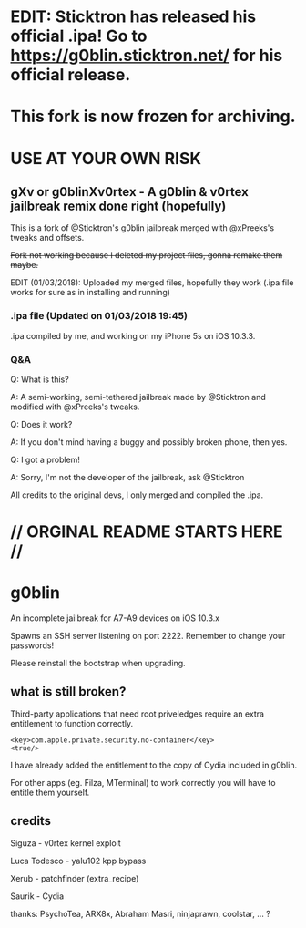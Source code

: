 # EDIT: Sticktron has released his official .ipa! Go to https://g0blin.sticktron.net/ for his official release.
# This fork is now frozen for archiving.

# USE AT YOUR OWN RISK


## gXv or g0blinXv0rtex - A g0blin & v0rtex jailbreak remix done right (hopefully)

This is a fork of @Sticktron's g0blin jailbreak merged with @xPreeks's tweaks and offsets.

<s>Fork not working because I deleted my project files, gonna remake them maybe.</s>

EDIT (01/03/2018): Uploaded my merged files, hopefully they work (.ipa file works for sure as in installing and running)

### .ipa file (Updated on 01/03/2018 19:45) 

.ipa compiled by me, and working on my iPhone 5s on iOS 10.3.3.

### Q&A

Q: What is this?

A: A semi-working, semi-tethered jailbreak made by @Sticktron and modified with @xPreeks's tweaks.

Q: Does it work?

A: If you don't mind having a buggy and possibly broken phone, then yes.

Q: I got a problem!

A: Sorry, I'm not the developer of the jailbreak, ask @Sticktron



All credits to the original devs, I only merged and compiled the .ipa.


# // ORGINAL README STARTS HERE //

# g0blin

An incomplete jailbreak for A7-A9 devices on iOS 10.3.x

Spawns an SSH server listening on port 2222. Remember to change your passwords!

Please reinstall the bootstrap when upgrading.


## what is still broken?

Third-party applications that need root priveledges require an extra entitlement to function correctly.

````
<key>com.apple.private.security.no-container</key>
<true/>
````

I have already added the entitlement to the copy of Cydia included in g0blin.

For other apps (eg. Filza, MTerminal) to work correctly you will have to entitle them yourself.


## credits

Siguza - v0rtex kernel exploit

Luca Todesco - yalu102 kpp bypass

Xerub - patchfinder (extra_recipe)

Saurik - Cydia

thanks: PsychoTea, ARX8x, Abraham Masri, ninjaprawn, coolstar, ... ?
